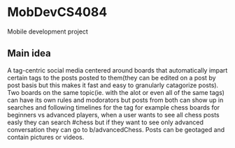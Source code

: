 # MobDevCS4084
Mobile development project

## Main idea
A tag-centric social media centered around boards that automatically impart certain tags to the posts posted to them(they can be edited on a post by post basis but this makes it fast and easy to granularly catagorize posts). Two boards on the same topic(ie. with the alot or even all of the same tags) can have its own rules and modorators but posts from both can show up in searches and following timelines for the tag for example chess boards for beginners vs advanced players, when a user wants to see all chess posts easly they can search #chess but if they want to see only advanced conversation they can go to b/advancedChess. Posts can be geotaged and contain pictures or videos.
